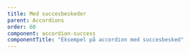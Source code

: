 ```yaml
---
title: Med succesbeskeder
parent: Accordions
order: 60
component: accordion-success
componentTitle: "Eksempel på accordion med succesbesked"
---
```

